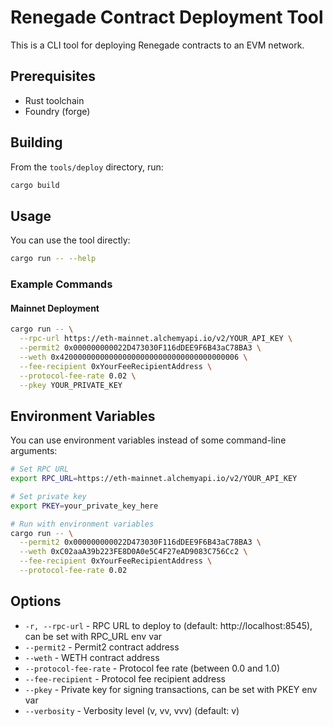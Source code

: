 # Renegade Contract Deployment Tool

This is a CLI tool for deploying Renegade contracts to an EVM network.

## Prerequisites

- Rust toolchain
- Foundry (forge)

## Building

From the `tools/deploy` directory, run:

```bash
cargo build
```

## Usage

You can use the tool directly:

```bash
cargo run -- --help
```

### Example Commands

#### Mainnet Deployment

```bash
cargo run -- \
  --rpc-url https://eth-mainnet.alchemyapi.io/v2/YOUR_API_KEY \
  --permit2 0x000000000022D473030F116dDEE9F6B43aC78BA3 \
  --weth 0x4200000000000000000000000000000000000006 \
  --fee-recipient 0xYourFeeRecipientAddress \
  --protocol-fee-rate 0.02 \
  --pkey YOUR_PRIVATE_KEY
```

## Environment Variables

You can use environment variables instead of some command-line arguments:

```bash
# Set RPC URL
export RPC_URL=https://eth-mainnet.alchemyapi.io/v2/YOUR_API_KEY

# Set private key
export PKEY=your_private_key_here

# Run with environment variables
cargo run -- \
  --permit2 0x000000000022D473030F116dDEE9F6B43aC78BA3 \
  --weth 0xC02aaA39b223FE8D0A0e5C4F27eAD9083C756Cc2 \
  --fee-recipient 0xYourFeeRecipientAddress \
  --protocol-fee-rate 0.02
```

## Options

- `-r, --rpc-url` - RPC URL to deploy to (default: http://localhost:8545), can be set with RPC_URL env var
- `--permit2` - Permit2 contract address
- `--weth` - WETH contract address
- `--protocol-fee-rate` - Protocol fee rate (between 0.0 and 1.0)
- `--fee-recipient` - Protocol fee recipient address
- `--pkey` - Private key for signing transactions, can be set with PKEY env var
- `--verbosity` - Verbosity level (v, vv, vvv) (default: v) 